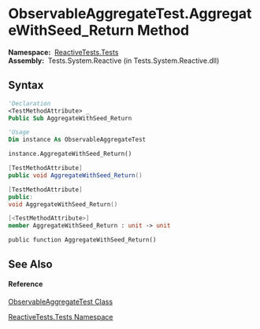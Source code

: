 # ObservableAggregateTest.AggregateWithSeed\_Return Method

**Namespace:**  [ReactiveTests.Tests](ReactiveTests.Tests\ReactiveTests.Tests.md)  
**Assembly:**  Tests.System.Reactive (in Tests.System.Reactive.dll)

## Syntax

```vb
'Declaration
<TestMethodAttribute> _
Public Sub AggregateWithSeed_Return
```

```vb
'Usage
Dim instance As ObservableAggregateTest

instance.AggregateWithSeed_Return()
```

```csharp
[TestMethodAttribute]
public void AggregateWithSeed_Return()
```

```c++
[TestMethodAttribute]
public:
void AggregateWithSeed_Return()
```

```fsharp
[<TestMethodAttribute>]
member AggregateWithSeed_Return : unit -> unit 
```

```jscript
public function AggregateWithSeed_Return()
```

## See Also

#### Reference

[ObservableAggregateTest Class](ObservableAggregateTest\ObservableAggregateTest.md)

[ReactiveTests.Tests Namespace](ReactiveTests.Tests\ReactiveTests.Tests.md)
